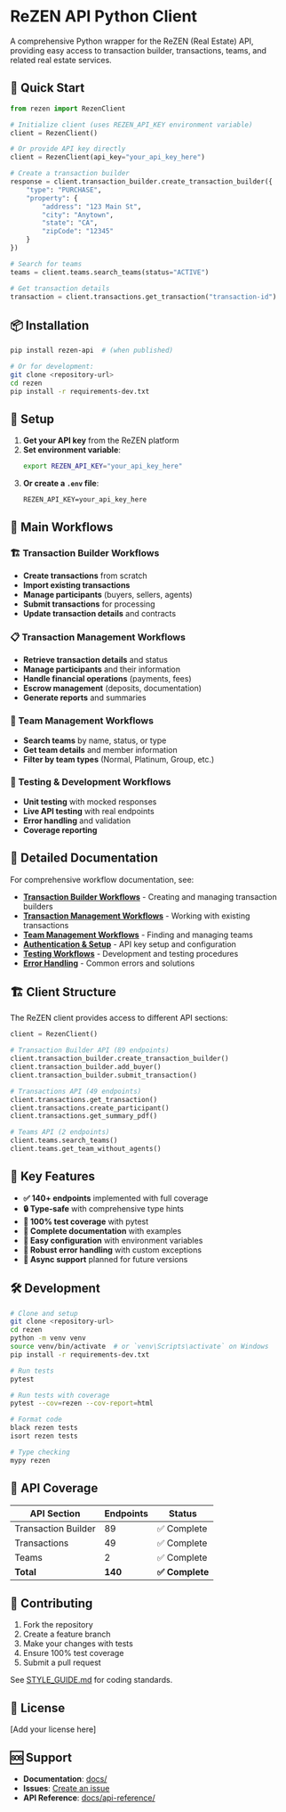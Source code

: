# ReZEN API Python Client

A comprehensive Python wrapper for the ReZEN (Real Estate) API, providing easy access to transaction builder, transactions, teams, and related real estate services.

## 🚀 Quick Start

```python
from rezen import RezenClient

# Initialize client (uses REZEN_API_KEY environment variable)
client = RezenClient()

# Or provide API key directly
client = RezenClient(api_key="your_api_key_here")

# Create a transaction builder
response = client.transaction_builder.create_transaction_builder({
    "type": "PURCHASE",
    "property": {
        "address": "123 Main St",
        "city": "Anytown",
        "state": "CA",
        "zipCode": "12345"
    }
})

# Search for teams
teams = client.teams.search_teams(status="ACTIVE")

# Get transaction details
transaction = client.transactions.get_transaction("transaction-id")
```

## 📦 Installation

```bash
pip install rezen-api  # (when published)

# Or for development:
git clone <repository-url>
cd rezen
pip install -r requirements-dev.txt
```

## 🔧 Setup

1. **Get your API key** from the ReZEN platform
2. **Set environment variable**:
   ```bash
   export REZEN_API_KEY="your_api_key_here"
   ```
3. **Or create a `.env` file**:
   ```
   REZEN_API_KEY=your_api_key_here
   ```

## 🔄 Main Workflows

### 🏗️ Transaction Builder Workflows
- **Create transactions** from scratch
- **Import existing transactions** 
- **Manage participants** (buyers, sellers, agents)
- **Submit transactions** for processing
- **Update transaction details** and contracts

### 📋 Transaction Management Workflows  
- **Retrieve transaction details** and status
- **Manage participants** and their information
- **Handle financial operations** (payments, fees)
- **Escrow management** (deposits, documentation)
- **Generate reports** and summaries

### 👥 Team Management Workflows
- **Search teams** by name, status, or type
- **Get team details** and member information
- **Filter by team types** (Normal, Platinum, Group, etc.)

### 🧪 Testing & Development Workflows
- **Unit testing** with mocked responses
- **Live API testing** with real endpoints
- **Error handling** and validation
- **Coverage reporting**

## 📖 Detailed Documentation

For comprehensive workflow documentation, see:

- **[Transaction Builder Workflows](docs/workflows/transaction-builder.md)** - Creating and managing transaction builders
- **[Transaction Management Workflows](docs/workflows/transactions.md)** - Working with existing transactions
- **[Team Management Workflows](docs/workflows/teams.md)** - Finding and managing teams
- **[Authentication & Setup](docs/workflows/authentication.md)** - API key setup and configuration
- **[Testing Workflows](docs/workflows/testing.md)** - Development and testing procedures
- **[Error Handling](docs/workflows/error-handling.md)** - Common errors and solutions

## 🏗️ Client Structure

The ReZEN client provides access to different API sections:

```python
client = RezenClient()

# Transaction Builder API (89 endpoints)
client.transaction_builder.create_transaction_builder()
client.transaction_builder.add_buyer()
client.transaction_builder.submit_transaction()

# Transactions API (49 endpoints) 
client.transactions.get_transaction()
client.transactions.create_participant()
client.transactions.get_summary_pdf()

# Teams API (2 endpoints)
client.teams.search_teams()
client.teams.get_team_without_agents()
```

## 🎯 Key Features

- **✅ 140+ endpoints** implemented with full coverage
- **🔒 Type-safe** with comprehensive type hints
- **🧪 100% test coverage** with pytest
- **📝 Complete documentation** with examples
- **🔧 Easy configuration** with environment variables
- **🚨 Robust error handling** with custom exceptions
- **🔄 Async support** planned for future versions

## 🛠️ Development

```bash
# Clone and setup
git clone <repository-url>
cd rezen
python -m venv venv
source venv/bin/activate  # or `venv\Scripts\activate` on Windows
pip install -r requirements-dev.txt

# Run tests
pytest

# Run tests with coverage
pytest --cov=rezen --cov-report=html

# Format code
black rezen tests
isort rezen tests

# Type checking
mypy rezen
```

## 📄 API Coverage

| API Section | Endpoints | Status |
|-------------|-----------|--------|
| Transaction Builder | 89 | ✅ Complete |
| Transactions | 49 | ✅ Complete |  
| Teams | 2 | ✅ Complete |
| **Total** | **140** | **✅ Complete** |

## 🤝 Contributing

1. Fork the repository
2. Create a feature branch
3. Make your changes with tests
4. Ensure 100% test coverage
5. Submit a pull request

See [STYLE_GUIDE.md](STYLE_GUIDE.md) for coding standards.

## 📝 License

[Add your license here]

## 🆘 Support

- **Documentation**: [docs/](docs/)
- **Issues**: [Create an issue](../../issues)
- **API Reference**: [docs/api-reference/](docs/api-reference/) 